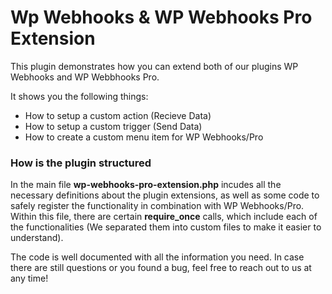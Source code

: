 
# Wp Webhooks & WP Webhooks Pro Extension
This plugin demonstrates how you can extend both of our plugins WP Webhooks and WP Webbhooks Pro.

It shows you the following things:
- How to setup a custom action (Recieve Data)
- How to setup a custom trigger (Send Data)
- How to create a custom menu item for WP Webhooks/Pro

  

### How is the plugin structured
In the main file **wp-webhooks-pro-extension.php** incudes all the necessary definitions about the plugin extensions, as well as some code to safely register the functionality in combination with WP Webhooks/Pro.
Within this file, there are certain **require_once** calls, which include each of the functionalities (We separated them into custom files to make it easier to understand). 

The code is well documented with all the information you need. In case there are still questions or you found a bug, feel free to reach out to us at any time! 